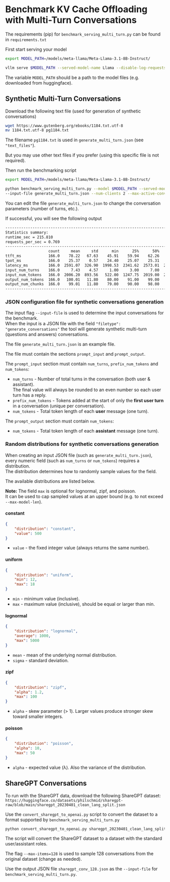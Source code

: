 # Benchmark KV Cache Offloading with Multi-Turn Conversations

The requirements (pip) for `benchmark_serving_multi_turn.py` can be found in `requirements.txt`

First start serving your model

```bash
export MODEL_PATH=/models/meta-llama/Meta-Llama-3.1-8B-Instruct/

vllm serve $MODEL_PATH --served-model-name Llama --disable-log-requests
```

The variable `MODEL_PATH` should be a path to the model files (e.g. downloaded from huggingface).

## Synthetic Multi-Turn Conversations

Download the following text file (used for generation of synthetic conversations)

```bash
wget https://www.gutenberg.org/ebooks/1184.txt.utf-8
mv 1184.txt.utf-8 pg1184.txt
```

The filename `pg1184.txt` is used in `generate_multi_turn.json` (see `"text_files"`).

But you may use other text files if you prefer (using this specific file is not required).

Then run the benchmarking script

```bash
export MODEL_PATH=/models/meta-llama/Meta-Llama-3.1-8B-Instruct/

python benchmark_serving_multi_turn.py --model $MODEL_PATH --served-model-name Llama \
--input-file generate_multi_turn.json --num-clients 2 --max-active-conversations 6
```

You can edit the file `generate_multi_turn.json` to change the conversation parameters (number of turns, etc.).

If successful, you will see the following output

```bash
----------------------------------------------------------------------------------------------------
Statistics summary:
runtime_sec = 215.810
requests_per_sec = 0.769
----------------------------------------------------------------------------------------------------
                   count     mean     std      min      25%      50%      75%      90%      99%      max
ttft_ms            166.0    78.22   67.63    45.91    59.94    62.26    64.43    69.66   353.18   567.54
tpot_ms            166.0    25.37    0.57    24.40    25.07    25.31    25.50    25.84    27.50    28.05
latency_ms         166.0  2591.07  326.90  1998.53  2341.62  2573.01  2860.10  3003.50  3268.46  3862.94
input_num_turns    166.0     7.43    4.57     1.00     3.00     7.00    11.00    13.00    17.00    17.00
input_num_tokens   166.0  2006.20  893.56   522.00  1247.75  2019.00  2718.00  3233.00  3736.45  3899.00
output_num_tokens  166.0   100.01   11.80    80.00    91.00    99.00   109.75   116.00   120.00   120.00
output_num_chunks  166.0    99.01   11.80    79.00    90.00    98.00   108.75   115.00   119.00   119.00
----------------------------------------------------------------------------------------------------
```

### JSON configuration file for synthetic conversations generation

The input flag `--input-file` is used to determine the input conversations for the benchmark.<br/>
When the input is a JSON file with the field `"filetype": "generate_conversations"` the tool will generate synthetic multi-turn (questions and answers) conversations.

The file `generate_multi_turn.json` is an example file.

The file must contain the sections `prompt_input` and `prompt_output`.

The `prompt_input` section must contain `num_turns`, `prefix_num_tokens` and `num_tokens`:

* `num_turns` - Number of total turns in the conversation (both user & assistant).<br/>
The final value will always be rounded to an even number so each user turn has a reply.
* `prefix_num_tokens` - Tokens added at the start of only the **first user turn** in a conversation (unique per conversation).
* `num_tokens` - Total token length of each **user** message (one turn).

The `prompt_output` section must contain `num_tokens`:

* `num_tokens` - Total token length of each **assistant** message (one turn).

### Random distributions for synthetic conversations generation

When creating an input JSON file (such as `generate_multi_turn.json`),<br/>
every numeric field (such as `num_turns` or `num_tokens`) requires a distribution.<br/>
The distribution determines how to randomly sample values for the field.

The available distributions are listed below.

**Note:** The field `max` is optional for lognormal, zipf, and poisson.</br>
It can be used to cap sampled values at an upper bound (e.g. to not exceed `--max-model-len`).</br>

#### constant

```json
{
    "distribution": "constant",
    "value": 500
}
```

* `value` - the fixed integer value (always returns the same number).

#### uniform

```json
{
    "distribution": "uniform",
    "min": 12,
    "max": 18
}
```

* `min` - minimum value (inclusive).
* `max` - maximum value (inclusive), should be equal or larger than min.

#### lognormal

```json
{
    "distribution": "lognormal",
    "average": 1000,
    "max": 5000
}
```

* `mean` - mean of the underlying normal distribution.
* `sigma` - standard deviation.

#### zipf

```json
{
    "distribution": "zipf",
    "alpha": 1.2,
    "max": 100
}
```

* `alpha` - skew parameter (> 1). Larger values produce stronger skew toward smaller integers.

#### poisson

```json
{
    "distribution": "poisson",
    "alpha": 10,
    "max": 50
}
```

* `alpha` - expected value (λ). Also the variance of the distribution.

## ShareGPT Conversations

To run with the ShareGPT data, download the following ShareGPT dataset:
`https://huggingface.co/datasets/philschmid/sharegpt-raw/blob/main/sharegpt_20230401_clean_lang_split.json`

Use the `convert_sharegpt_to_openai.py` script to convert the dataset to a format supported by `benchmark_serving_multi_turn.py`

```bash
python convert_sharegpt_to_openai.py sharegpt_20230401_clean_lang_split.json sharegpt_conv_128.json --seed=99 --max-items=128
```

The script will convert the ShareGPT dataset to a dataset with the standard user/assistant roles.

The flag `--max-items=128` is used to sample 128 conversations from the original dataset (change as needed).

Use the output JSON file `sharegpt_conv_128.json` as the `--input-file` for `benchmark_serving_multi_turn.py`.
